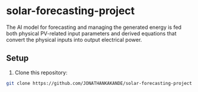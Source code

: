 # solar-forecasting-project
The AI model for forecasting and managing the generated energy is fed both physical PV-related input parameters and derived equations that convert the physical inputs into output electrical power.

## Setup

1. Clone this repository:
```bash
git clone https://github.com/JONATHANKAKANDE/solar-forecasting-project
